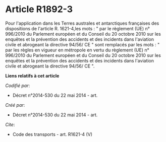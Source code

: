 # Article R1892-3

Pour l'application dans les Terres australes et antarctiques françaises des dispositions de l'article R. 1621-4,les mots : "
par le règlement (UE) n° 996/2010 du Parlement européen et du Conseil du 20 octobre 2010 sur les enquêtes et la prévention
des accidents et des incidents dans l'aviation civile et abrogeant la directive 94/56/ CE " sont remplacés par les mots : "
par les règles en vigueur en métropole en vertu du règlement (UE) n° 996/2010 du Parlement européen et du Conseil du 20
octobre 2010 sur les enquêtes et la prévention des accidents et des incidents dans l'aviation civile et abrogeant la
directive 94/56/ CE ".

**Liens relatifs à cet article**

_Codifié par_:

  - Décret n°2014-530 du 22 mai 2014 - art.

_Créé par_:

  - Décret n°2014-530 du 22 mai 2014 - art.

_Cite_:

  - Code des transports - art. R1621-4 (V)
